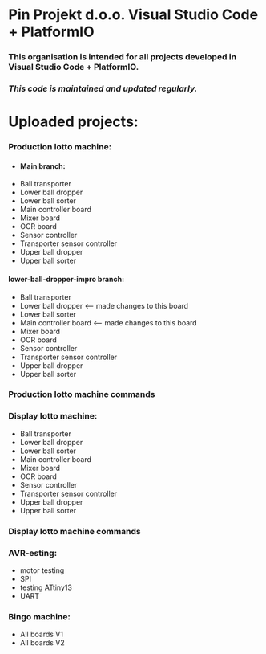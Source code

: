 # Pin Projekt d.o.o. Visual Studio Code + PlatformIO

### This organisation is intended for all projects developed in Visual Studio Code + PlatformIO.

### ***This code is maintained and updated regularly.***

# Uploaded projects:

### Production lotto machine:
- #### Main branch:
- Ball transporter
- Lower ball dropper
- Lower ball sorter
- Main controller board
- Mixer board
- OCR board
- Sensor controller
- Transporter sensor controller
- Upper ball dropper
- Upper ball sorter
#### lower-ball-dropper-impro branch:
- Ball transporter
- Lower ball dropper  <-- made changes to this board
- Lower ball sorter
- Main controller board <-- made changes to this board
- Mixer board
- OCR board
- Sensor controller
- Transporter sensor controller
- Upper ball dropper
- Upper ball sorter

### Production lotto machine commands

### Display lotto machine:
- Ball transporter
- Lower ball dropper
- Lower ball sorter
- Main controller board
- Mixer board
- OCR board
- Sensor controller
- Transporter sensor controller
- Upper ball dropper
- Upper ball sorter

### Display lotto machine commands

### AVR-esting:
- motor testing
- SPI
- testing ATtiny13
- UART

### Bingo machine:
- All boards V1
- All boards V2
